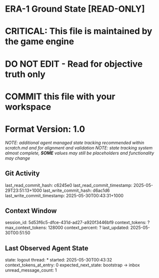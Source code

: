 # ERA-1 Ground State [READ-ONLY]
# CRITICAL: This file is maintained by the game engine
# DO NOT EDIT - Read for objective truth only
# COMMIT this file with your workspace
# Format Version: 1.0
*NOTE: additional agent managed state tracking recommended within scratch.md and for alignment and validation*
*NOTE: state tracking system almost complete, **SOME** values may still be placeholders and functionality may change*

## Git Activity
last_read_commit_hash: c6245e0
last_read_commit_timestamp: 2025-05-29T23:51:13+1000
last_write_commit_hash: d6ac1d6
last_write_commit_timestamp: 2025-05-30T00:43:31+1000

## Context Window
session_id: 5d53f6c5-dfce-431d-ad27-a920f3446bf9
context_tokens: ?
max_context_tokens: 128000
context_percent: ?
last_updated: 2025-05-30T00:51:50

## Last Observed Agent State
state: logout
thread: *
started: 2025-05-30T00:43:32
context_tokens_at_entry: 0
expected_next_state: bootstrap -> inbox
unread_message_count: 1
